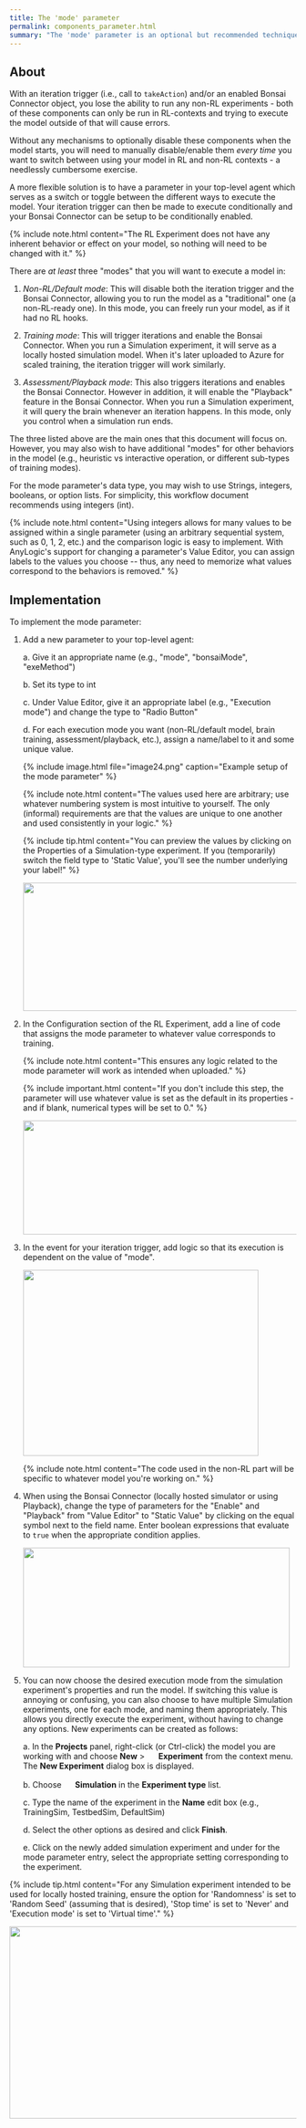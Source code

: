 ```yaml
---
title: The 'mode' parameter
permalink: components_parameter.html
summary: "The 'mode' parameter is an optional but recommended technique to easily toggle between running your model in different contexts without having to refactor it."
---
```


## About

With an iteration trigger (i.e., call to `takeAction`) and/or an enabled Bonsai Connector object, you lose the ability to run any non-RL experiments - both of these components can only be run in RL-contexts and trying to execute the model outside of that will cause errors. 

Without any mechanisms to optionally disable these components when the model starts, you will need to manually disable/enable them *every time* you want to switch between using your model in RL and non-RL contexts - a needlessly cumbersome exercise.

A more flexible solution is to have a parameter in your top-level agent which serves as a switch or toggle between the different ways to execute the model. Your iteration trigger can then be made to execute conditionally and your Bonsai Connector can be setup to be conditionally enabled.

{% include note.html content="The RL Experiment does not have any inherent behavior or effect on your model, so nothing will need to be changed with it." %}

There are *at least* three "modes" that you will want to execute a model in:

1. *Non-RL/Default mode*: This will disable both the iteration trigger and the Bonsai Connector, allowing you to run the model as a "traditional" one (a non-RL-ready one). In this mode, you can freely run your model, as if it had no RL hooks.

2. *Training mode*: This will trigger iterations and enable the Bonsai Connector. When you run a Simulation experiment, it will serve as a locally hosted simulation model. When it's later uploaded to Azure for scaled training, the iteration trigger will work similarly.

3. *Assessment/Playback mode*: This also triggers iterations and enables the Bonsai Connector. However in addition, it will enable the "Playback" feature in the Bonsai Connector. When you run a Simulation experiment, it will query the brain whenever an iteration happens. In this mode, only you control when a simulation run ends.

The three listed above are the main ones that this document will focus on. However, you may also wish to have additional "modes" for other behaviors in the model (e.g., heuristic vs interactive operation, or different sub-types of training modes).

For the mode parameter's data type, you may wish to use Strings, integers, booleans, or option lists. For simplicity, this workflow document recommends using integers (int). 

{% include note.html content="Using integers allows for many values to be assigned within a single parameter (using an arbitrary sequential system, such as 0, 1, 2, etc.) and the comparison logic is easy to implement. With AnyLogic's support for changing a parameter's Value Editor, you can assign labels to the values you choose -- thus, any need to memorize what values correspond to the behaviors is removed." %}

## Implementation

To implement the mode parameter:

1.  Add a new parameter to your top-level agent:

    a.  Give it an appropriate name (e.g., "mode", "bonsaiMode",
        "exeMethod")

    b.  Set its type to int

    c.  Under Value Editor, give it an appropriate label (e.g., "Execution mode") and change the type to "Radio Button"

    d.  For each execution mode you want (non-RL/default model, brain training, assessment/playback, etc.), assign a name/label to it and some unique value.
	
    {% include image.html file="image24.png" caption="Example setup of the mode parameter" %}

	{% include note.html content="The values used here are arbitrary; use whatever numbering system is most intuitive to yourself. The only (informal) requirements are that the values are unique to one another and used consistently in your logic." %}
	
	{% include tip.html content="You can preview the values by clicking on the Properties of a Simulation-type experiment. If you (temporarily) switch the field type to 'Static Value', you'll see the number underlying your label!" %} 
	
	<img src="./images/image28.png" style="width:6.160655in;height:2.3464458in" />
	
2.  In the Configuration section of the RL Experiment, add a line of
    code that assigns the mode parameter to whatever value corresponds
    to training.

    {% include note.html content="This ensures any logic related to the mode parameter will work as intended when uploaded." %}

    {% include important.html content="If you don't include this step, the parameter will use whatever value is set as the default in its properties - and if blank, numerical types will be set to 0." %}
	
	<img src="./images/image25.png" style="width:5.186852in;height:2.08307in" />

3.  In the event for your iteration trigger, add logic so that its execution is dependent on the value of "mode".

    <img src="./images/image26.png" style="width:4.307858in;height:3.39488in" />
	
	{% include note.html content="The code used in the non-RL part will be specific to whatever model you're working on." %}

4.  When using the Bonsai Connector (locally hosted simulator or using Playback), change the type of parameters for the "Enable" and "Playback" from "Value Editor" to "Static Value" by clicking on the equal symbol next to the field name. Enter boolean expressions that evaluate to `true` when the appropriate condition applies.

    <img src="./images/image27.png" style="width:4.87439in;height:2.187227in" />

5.  You can now choose the desired execution mode from the simulation experiment's properties and run the model. If switching this value is annoying or confusing, you can also choose to have multiple Simulation experiments, one for each mode, and naming them appropriately. This allows you directly execute the experiment, without having to change any options. New experiments can be created as follows:

    a.  In the **Projects** panel, right-click (or Ctrl-click) the model you are working with and choose **New** \> <img src="./images/image13.gif" style="width:0.16666in;height:0.1666" /> **Experiment** from the context menu. The **New Experiment** dialog box is displayed.

    b.  Choose <img src="./images/image29.gif" style="width:0.16666666666666666in;height:0.16666666666666666in" /> **Simulation** in the **Experiment type** list.

    c.  Type the name of the experiment in the **Name** edit box (e.g., TrainingSim, TestbedSim, DefaultSim)

    d.  Select the other options as desired and click **Finish**.

    e.  Click on the newly added simulation experiment and under for the mode parameter entry, select the appropriate setting corresponding to the experiment.
	
{% include tip.html content="For any Simulation experiment intended to be used for locally hosted training, ensure the option for 'Randomness' is set to 'Random Seed' (assuming that is desired), 'Stop time' is set to 'Never' and 'Execution mode' is set to 'Virtual time'." %}

<img src="./images/image30.png" style="width:5.44479in;height:3.506695in" />